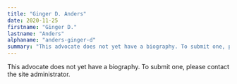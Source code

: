 ```yaml
---
title: "Ginger D. Anders"
date: 2020-11-25
firstname: "Ginger D."
lastname: "Anders"
alphaname: "anders-ginger-d"
summary: "This advocate does not yet have a biography. To submit one, please contact the site administrator."
---
```

This advocate does not yet have a biography. To submit one, please contact the site administrator.

